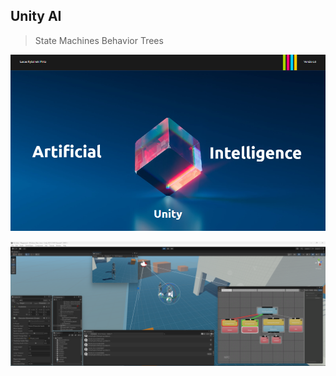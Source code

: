 ## Unity AI

> State Machines
> Behavior Trees

![](Assets/Images/cover.png)

![](Assets/Images/preview00.png)